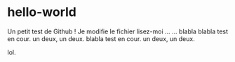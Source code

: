 # hello-world
Un petit test de Github !
Je modifie le fichier lisez-moi ... ... blabla 
blabla test en cour. un deux, un deux.
blabla test en cour. un deux, un deux.

lol.
